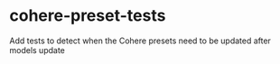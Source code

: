 # cohere-preset-tests
Add tests to detect when the Cohere presets need to be updated after models update
